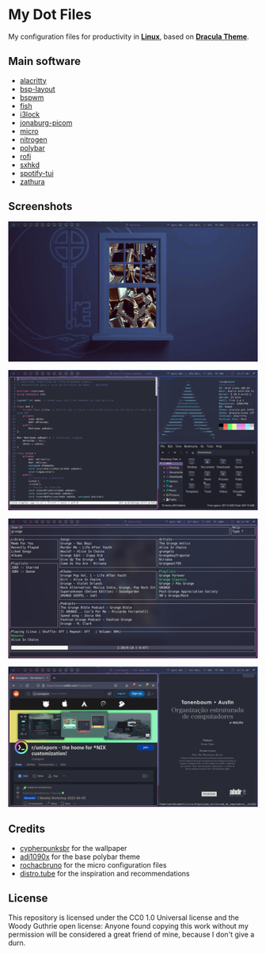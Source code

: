 # My Dot Files 

My configuration files for productivity in [**Linux**](https://github.com/torvalds/linux), based on [**Dracula Theme**](https://draculatheme.com/).

## Main software
- [alacritty](https://github.com/alacritty/alacritty)
- [bsp-layout](https://github.com/phenax/bsp-layout)
- [bspwm](https://github.com/baskerville/bspwm)
- [fish](https://github.com/fish-shell/fish-shell)
- [i3lock](https://github.com/i3/i3lock)
- [jonaburg-picom](https://github.com/jonaburg/picom)
- [micro](https://github.com/zyedidia/micro)
- [nitrogen](https://github.com/l3ib/nitrogen)
- [polybar](https://github.com/polybar/polybar)
- [rofi](https://github.com/davatorium/rofi)
- [sxhkd](https://github.com/baskerville/sxhkd)
- [spotify-tui](https://github.com/Rigellute/spotify-tui)
- [zathura](https://github.com/pwmt/zathura)

## Screenshots 
![](https://github.com/Iann-Zorkot/MyDotFiles/blob/master/desktop.png?raw=true)

![](https://github.com/Iann-Zorkot/MyDotFiles/blob/master/twm.png?raw=true)

![](https://github.com/Iann-Zorkot/MyDotFiles/blob/master/spotify-tui.png?raw=true)

![](https://github.com/Iann-Zorkot/MyDotFiles/blob/master/other.png?raw=true)

## Credits
- [cypherpunksbr](https://github.com/cypherpunksbr) for the wallpaper
- [adi1090x](https://github.com/adi1090x) for the base polybar theme
- [rochacbruno](https://github.com/rochacbruno) for the micro configuration files
- [distro.tube](https://gitlab.com/dwt1/distro.tube) for the inspiration and recommendations

## License 
This repository is licensed under the CC0 1.0 Universal license 
and the Woody Guthrie open license: Anyone found copying this work without my permission will be considered a great friend of mine, because I don't give a durn.
